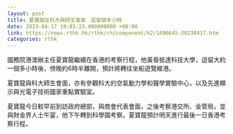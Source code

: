 ```yaml
---
layout: post
title: 夏寶龍在科大與師生會面　逗留個多小時
date: 2023-04-17 19:03:23.000000000 +08:00
link: https://news.rthk.hk/rthk/ch/component/k2/1696645-20230417.htm
categories: rthk
---
```


國務院港澳辦主任夏寶龍繼續在香港的考察行程，他黃昏抵達科技大學，逗留大約一個多小時後，傍晚約6時半離開，預計將轉往坐船遊覽維港。

夏寶龍與科大師生會面，亦有參觀科大的空氣動力學和聲學實驗中心，以及先進顯示與光電子技術國家重點實驗室。

夏寶龍今日較早前到訪政府總部，與商會代表會面，之後考察港交所、金管局，並與財金界人士午宴，他下午轉到科學園考察。夏寶龍預計明天進行最後一日香港考察行程。
